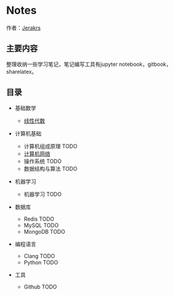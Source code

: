 # Notes 

作者：[Jerakrs](http://jerakrs.com/)


## 主要内容

整理收纳一些学习笔记，笔记编写工具有jupyter notebook，gitbook，sharelatex。


## 目录

* 基础数学
	* [线性代数](https://github.com/JeraKrs/Notes/blob/master/Linear-algebra/README.md)
* 计算机基础
	* 计算机组成原理 TODO
	* [计算机网络](https://jerakrs.gitbooks.io/computer_networks/content/)
	* 操作系统 TODO
	* 数据结构与算法 TODO

* 机器学习
	* 机器学习 TODO

*  数据库
	* Redis TODO
	* MySQL TODO
	* MongoDB TODO

*  编程语言
	* Clang TODO
	* Python TODO

*  工具
	* Github TODO
